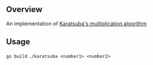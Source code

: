 ## Overview
An implementation of [Karatsuba's multiplication algorithm](https://en.wikipedia.org/wiki/Karatsuba_algorithm)
## Usage
`go build`
`./karatsuba <number1> <number2>`